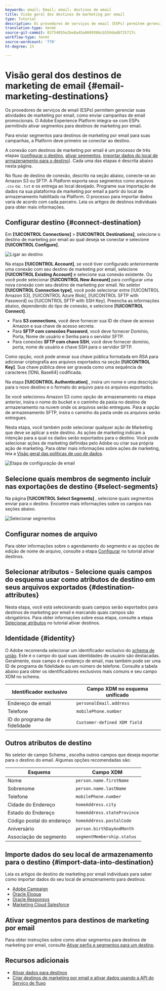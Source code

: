 ```yaml
---
keywords: email; Email; email; destinos de email
title: Visão geral dos destinos de marketing por email
type: Tutorial
description: Os provedores de serviços de email (ESPs) permitem gerenciar suas atividades de marketing por email, como para enviar campanhas de email promocionais.
translation-type: tm+mt
source-git-commit: 02754055e2be8a45a0699386cb559dad8f25717c
workflow-type: tm+mt
source-wordcount: '770'
ht-degree: 1%

---
```



# Visão geral dos destinos de marketing de email {#email-marketing-destinations}

Os provedores de serviços de email (ESPs) permitem gerenciar suas atividades de marketing por email, como enviar campanhas de email promocionais. O Adobe Experience Platform integra-se com ESPs permitindo ativar segmentos para destinos de marketing por email.

Para enviar segmentos para destinos de marketing por email para suas campanhas, a Platform deve primeiro se conectar ao destino.

A conexão com destinos de marketing por email é um processo de três etapas ([configurar o destino](#connect-destination), [ativar segmentos](#select-segments), [importar dados do local de armazenamento para o destino](#import-data-into-destination)). Cada uma das etapas é descrita abaixo nesta página.

No fluxo de destino de conexão, descrito na seção abaixo, conecte-se ao Amazon S3 ou SFTP. A Platform exporta seus segmentos como arquivos `.csv` ou `.txt` e os entrega ao local desejado. Programe sua importação de dados na sua plataforma de marketing por email a partir do local de armazenamento habilitado na Platform. O processo para importar dados varia de acordo com cada parceiro. Leia os artigos de destinos individuais para obter mais informações.

## Configurar destino {#connect-destination}

Em **[!UICONTROL Connections]** > **[!UICONTROL Destinations]**, selecione o destino de marketing por email ao qual deseja se conectar e selecione **[!UICONTROL Configure]**.

![Ligar ao destino](../../assets/catalog/email-marketing/overview/connect-email-marketing.png)

Na etapa **[!UICONTROL Account]**, se você tiver configurado anteriormente uma conexão com seu destino de marketing por email, selecione **[!UICONTROL Existing Account]** e selecione sua conexão existente. Ou você pode selecionar **[!UICONTROL New Account]** para configurar uma nova conexão com seu destino de marketing por email. No seletor **[!UICONTROL Connection type]**, você pode selecionar entre [!UICONTROL Amazon S3], [!UICONTROL Azure Blob], [!UICONTROL SFTP with Password] ou [!UICONTROL SFTP with SSH Key]. Preencha as informações abaixo, dependendo do tipo de conexão, e selecione **[!UICONTROL Connect]**.

- Para **S3 connections**, você deve fornecer sua ID de chave de acesso Amazon e sua chave de acesso secreta.
- Para **SFTP com conexões Password**, você deve fornecer Domínio, Porta, Nome de usuário e Senha para o servidor SFTP.
- Para conexões **SFTP com chave SSH**, você deve fornecer domínio, porta, nome de usuário e chave SSH para o servidor SFTP.

Como opção, você pode anexar sua chave pública formatada em RSA para adicionar criptografia aos arquivos exportados na seção **[!UICONTROL Key]**. Sua chave pública deve ser gravada como uma sequência de caracteres [!DNL Base64] codificada.

Na etapa **[!UICONTROL Authentication]** , insira um nome e uma descrição para o novo destino e o formato do arquivo para os arquivos exportados.

Se você selecionou Amazon S3 como opção de armazenamento na etapa anterior, insira o nome do bucket e o caminho da pasta no destino de armazenamento na nuvem onde os arquivos serão entregues. Para a opção de armazenamento SFTP, insira o caminho da pasta onde os arquivos serão entregues.

Nesta etapa, você também pode selecionar qualquer ação de Marketing que deve se aplicar a este destino. As ações de marketing indicam a intenção para a qual os dados serão exportados para o destino. Você pode selecionar ações de marketing definidas pelo Adobe ou criar sua própria ação de marketing. Para obter mais informações sobre ações de marketing, leia a [Visão geral das políticas de uso de dados](../../../data-governance/policies/overview.md).

![Etapa de configuração de email](../../assets/catalog/email-marketing/overview/email-setup-step.png)

## Selecione quais membros de segmento incluir nas exportações de destino {#select-segments}

Na página **[!UICONTROL Select Segments]** , selecione quais segmentos enviar para o destino. Encontre mais informações sobre os campos nas seções abaixo.

![Selecionar segmentos](../../assets/common/email-select-segments.png)

## Configurar nomes de arquivo

Para obter informações sobre o agendamento do segmento e as opções de edição de nome de arquivo, consulte a etapa [Configurar](../../ui/activate-destinations.md#configure) no tutorial ativar destinos.

## Selecionar atributos - Selecione quais campos do esquema usar como atributos de destino em seus arquivos exportados {#destination-attributes}

Nesta etapa, você está selecionando quais campos serão exportados para destinos de marketing por email e marcando quais campos são obrigatórios.
Para obter informações sobre essa etapa, consulte a etapa [Selecionar atributos](../../ui/activate-destinations.md#select-attributes) no tutorial ativar destinos.

## Identidade {#identity}

O Adobe recomenda selecionar um identificador exclusivo do [schema de união](../../../profile/home.md#profile-fragments-and-union-schemas). Este é o campo do qual suas identidades de usuário são destacadas. Geralmente, esse campo é o endereço de email, mas também pode ser uma ID de programa de fidelidade ou um número de telefone. Consulte a tabela abaixo para obter os identificadores exclusivos mais comuns e seu campo XDM no schema.

| Identificador exclusivo | Campo XDM no esquema unificado |
----------------- | ---------------------------
| Endereço de email | `personalEmail.address` |
| Telefone | `mobilePhone.number` |
| ID do programa de fidelidade | `Customer-defined XDM field` |

## Outros atributos de destino

No seletor de campo Schema , escolha outros campos que deseja exportar para o destino do email. Algumas opções recomendadas são:

| Esquema | Campo XDM |
------ | ---------
| Nome | `person.name.firstName` |
| Sobrenome | `person.name.lastName` |
| Telefone | `mobilePhone.number` |
| Cidade do Endereço | `homeAddress.city` |
| Estado do Endereço | `homeAddress.stateProvince` |
| Código postal do endereço | `homeAddress.postalCode` |
| Aniversário | `person.birthDayAndMonth` |
| Associação de segmento | `segmentMembership.status` |

## Importe dados do seu local de armazenamento para o destino {#import-data-into-destination}

Leia os artigos de destino de marketing por email individuais para saber como importar dados do seu local de armazenamento para destinos:

- [Adobe Campaign](./adobe-campaign.md#import-data-into-campaign)
- [Oracle Eloqua](./oracle-eloqua.md#import-data-into-eloqua)
- [Oracle Responsys](./oracle-responsys.md#import-data-into-responsys)
- [Marketing Cloud Salesforce](./salesforce-marketing-cloud.md#import-data-into-salesforce)

## Ativar segmentos para destinos de marketing por email

Para obter instruções sobre como ativar segmentos para destinos de marketing por email, consulte [Ativar perfis e segmentos para um destino](../../ui/activate-destinations.md).

## Recursos adicionais

- [Ativar dados para destinos](../../ui/activate-destinations.md)
- [Criar destinos de marketing por email e ativar dados usando a API do Serviço de fluxo](../../api/email-marketing.md)